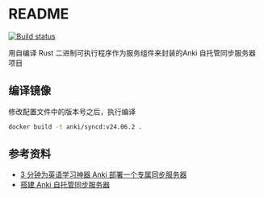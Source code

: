 # README

[![Build status](https://github.com/kenyon-wong/anki-sync-server-docker/workflows/Docker%20Image%20CI/badge.svg)](https://github.com/kenyon-wong/anki-sync-server-docker/actions)

用自编译 Rust 二进制可执行程序作为服务组件来封装的Anki 自托管同步服务器项目



## 编译镜像

修改配置文件中的版本号之后，执行编译

```bash
docker build -t anki/syncd:v24.06.2 .
```



## 参考资料

- [3 分钟为英语学习神器 Anki 部署一个专属同步服务器](https://www.cnblogs.com/ryanyangcs/p/17508044.html)
- [搭建 Anki 自托管同步服务器](https://blog.gazer.win/essay/build-anki-self-hosted-sync-server.html)
